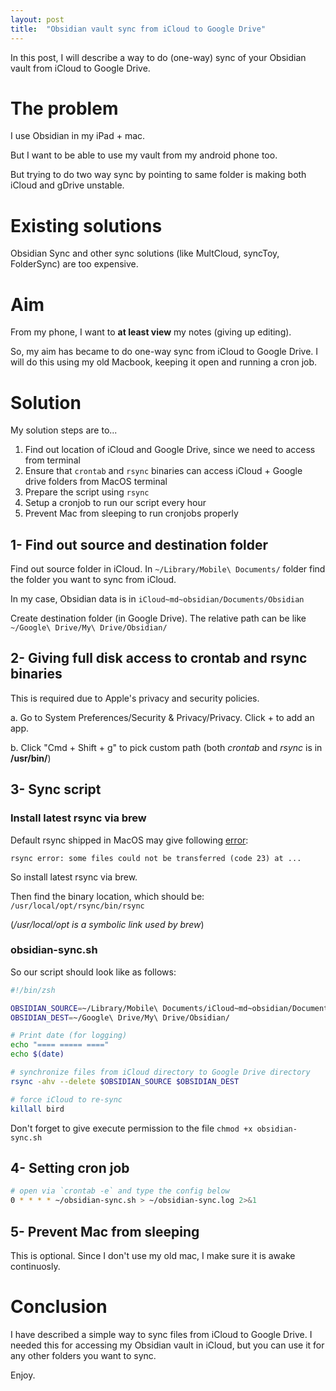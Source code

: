 ```yaml
---
layout: post
title:  "Obsidian vault sync from iCloud to Google Drive"
---
```


In this post, I will describe a way to do (one-way) sync of your Obsidian vault from iCloud to Google Drive.

# The problem
I use Obsidian in my iPad + mac.

But I want to be able to use my vault from my android phone too.

But trying to do two way sync by pointing to same folder is making both iCloud and gDrive unstable.

# Existing solutions
Obsidian Sync and other sync solutions (like MultCloud, syncToy, FolderSync) are too expensive.

# Aim
From my phone, I want to **at least view** my notes  (giving up editing).

So, my aim has became to do one-way sync from iCloud to Google Drive.
I will do this using my old Macbook, keeping it open and running a cron job.

# Solution
My solution steps are to...
1. Find out location of iCloud and Google Drive, since we need to access from terminal
2. Ensure that `crontab` and `rsync` binaries can access iCloud + Google drive folders from MacOS terminal
3. Prepare the script using `rsync`
4. Setup a cronjob to run our script every hour
5. Prevent Mac from sleeping to run cronjobs properly

## 1- Find out source and destination folder
Find out source folder in iCloud. In `~/Library/Mobile\ Documents/` folder find the folder you want to sync from iCloud.

In my case, Obsidian data is in `iCloud~md~obsidian/Documents/Obsidian`

Create destination folder (in Google Drive). The relative path can be like `~/Google\ Drive/My\ Drive/Obsidian/`

## 2- Giving full disk access to crontab and rsync binaries
This is required due to Apple's privacy and security policies.

a. Go to System Preferences/Security & Privacy/Privacy. Click + to add an app.

b. Click "Cmd + Shift + g" to pick custom path (both _crontab_ and _rsync_ is in **/usr/bin/**)


## 3- Sync script
### Install latest rsync via brew
Default rsync shipped in MacOS may give following [error](https://www.jafdip.com/how-to-fix-rsync-error-code-23-on-mac-os-x/):

`rsync error: some files could not be transferred (code 23) at ...`

So install latest rsync via brew.

Then find the binary location, which should be: `/usr/local/opt/rsync/bin/rsync`

(*/usr/local/opt is a symbolic link used by brew*)

### obsidian-sync.sh
So our script should look like as follows:
```bash
#!/bin/zsh

OBSIDIAN_SOURCE=~/Library/Mobile\ Documents/iCloud~md~obsidian/Documents/Obsidian/
OBSIDIAN_DEST=~/Google\ Drive/My\ Drive/Obsidian/

# Print date (for logging)
echo "==== ===== ===="
echo $(date)

# synchronize files from iCloud directory to Google Drive directory
rsync -ahv --delete $OBSIDIAN_SOURCE $OBSIDIAN_DEST

# force iCloud to re-sync
killall bird
```

Don't forget to give execute permission to the file `chmod +x obsidian-sync.sh`

## 4- Setting cron job
```bash
# open via `crontab -e` and type the config below
0 * * * * ~/obsidian-sync.sh > ~/obsidian-sync.log 2>&1
```

## 5- Prevent Mac from sleeping
This is optional. Since I don't use my old mac, I make sure it is awake continuosly.

# Conclusion

I have described a simple way to sync files from iCloud to Google Drive. I needed this for accessing my Obsidian vault in iCloud, but you can use it for any other folders you want to sync.

Enjoy.
